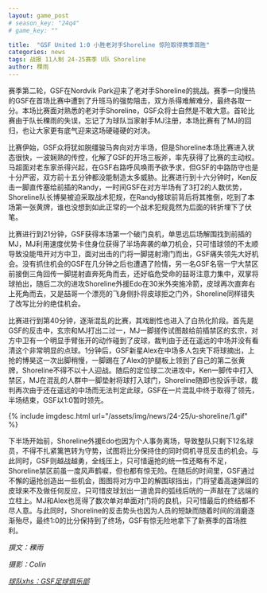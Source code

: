 ```yaml
---
layout: game_post
# season_key: "24q4"
# game_key: ""

title:  "GSF United 1:0 小胜老对手Shoreline 惊险取得赛季首胜"
categories: news
tags: 战报 11人制 24-25赛季 U队 Shoreline
author: 稞雨
---
```


赛季第二轮，GSF在Nordvik Park迎来了老对手Shoreline的挑战。赛季一向慢热的GSF在首场比赛中遭到了升班马的强势阻击，双方杀得难解难分，最终各取一分。本场比赛面对熟悉的老对手Shoreline，GSF众将士自然是不敢大意。首轮比赛由于队长稞雨的失误，忘记了为球队当家射手MJ注册，本场比赛有了MJ的回归，也让大家更有底气迎来这场硬碰硬的对决。

比赛伊始，GSF众将犹如脱缰骏马奔向对方半场，但是Shoreline本场比赛进入状态很快，一波娴熟的传控，化解了GSF的开场三板斧，率先获得了比赛的主动权。马超面对老东家杀得兴起，在GSF右路呼风唤雨予欲予求，但GSF的中路防守也是十分严密，双方前十五分钟都没能制造太多威胁。比赛进行到十六分钟时，Ken反击一脚直传塞给前插的Randy，一时间GSF在对方半场有了3打2的人数优势，Shoreline队长博昊被迫采取战术犯规，在Randy接球前背后将其推倒，吃到了本场第一张黄牌，谁也没想到如此正常的一个战术犯规竟然为后面的转折埋下了伏笔。

比赛进行到21分钟，GSF获得本场第一个破门良机，单思远后场解围找到前插的MJ，MJ利用速度优势卡住身位获得了半场奔袭的单刀机会，只可惜球领的不太顺导致没能甩开对方中卫，面对出击的门将一脚搓射滑门而出，GSF痛失领先大好机会。没有抓住机会的GSF在几分钟之后也遭遇了险情，另一名GSF名宿一宁大禁区前接倒三角回传一脚搓射直奔死角而去，还好临危受命的喆哥注意力集中，双掌将球拍出，随后二次的进攻Shoreline外援Edo在30米外突施冷箭，皮球再次直奔右上死角而去，又是喆哥一个漂亮的飞身侧扑将皮球拒之门外，Shoreline同样错失了改写比分的绝佳机会。

比赛进行到第40分钟，逐渐混乱的比赛，其戏剧性也进入了白热化阶段。首先是GSF的反击中，玄宗和MJ打出二过一，MJ一脚搓传试图敲给前插禁区的玄宗，对方中卫有一个明显手臂张开的动作碰到了皮球，裁判由于还在遥远的中场并没有看清这个非常明显的点球。1分钟后，GSF新星Alex在中场多人包夹下将球摘出，上抢的博昊这一次出脚稍慢，一脚踢在了Alex的护腿板上领到了自己的第二张黄牌，Shoreline不得不以十人迎战。随后的定位球二次进攻中，Ken一脚传中打入禁区，MJ在混乱的人群中一脚垫射将球打入球门，Shoreline随即也投诉手球，裁判再次由于还在遥远的中场而无法判定此球，GSF在一片混乱中终于取得了领先，半场结束，GSF以1:0暂时领先。

{% include imgdesc.html url="/assets/img/news/24-25/u-shoreline/1.gif" %}

下半场开始前，Shoreline外援Edo也因为个人事务离场，导致整队只剩下12名球员，不得不扎紧篱笆转为守势，试图将比分保持住的同时伺机寻觅反击的机会。与此同时，GSF则越战越勇，全线压上，只可惜逼抢的统一性还略有不足，Shoreline禁区前虽一度风声鹤唳，但也都有惊无险。在随后的时间里，GSF通过不懈的逼抢创造出一些机会，图图将对方中卫的解围球挡出，门将望着高速弹回的皮球来不及做任何反应，只可惜皮球划出一道诡异的弧线后咣的一声敲在了远端的立柱上。MJ和Alex也觅得了数次单对单面对门将的良机，只可惜最后的终结都不尽人意。与此同时，Shoreline的反击势头也因为人员的短缺而随着时间的消磨逐渐殆尽，最终1:0的比分保持到了终场，GSF有惊无险地拿下了新赛季的首场胜利。

*撰文：稞雨*

*摄影：Colin*

[*球队xhs：GSF足球俱乐部*](https://www.xiaohongshu.com/user/profile/61dfc801000000001000bfa6)
